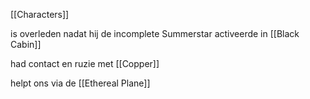 [[Characters]]

is overleden nadat hij de incomplete Summerstar activeerde in [[Black Cabin]]

had contact en ruzie met [[Copper]]

helpt ons via de [[Ethereal Plane]]
